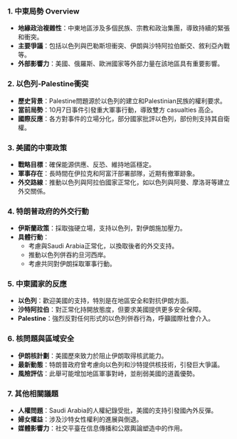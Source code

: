 ### 1. 中東局勢 Overview

- **地緣政治複雜性**：中東地區涉及多個民族、宗教和政治集團，導致持續的緊張和衝突。
- **主要爭議**：包括以色列與巴勒斯坦衝突、伊朗與沙特阿拉伯斷交、敘利亞內戰等。
- **外部影響力**：美國、俄羅斯、歐洲國家等外部力量在該地區具有重要影響。

### 2. 以色列-Palestine衝突

- **歷史背景**：Palestine問題源於以色列的建立和Palestinian民族的權利要求。
- **當前局勢**：10月7日事件引發重大軍事行動，導致雙方 casualties 高企。
- **國際反應**：各方對事件的立場分化，部分國家批評以色列，部份則支持其自衛權。

### 3. 美國的中東政策

- **戰略目標**：確保能源供應、反恐、維持地區穩定。
- **軍事存在**：長時間在伊拉克和阿富汗部署部隊，近期有撤軍跡象。
- **外交路線**：推動以色列與阿拉伯國家正常化，如以色列與阿曼、摩洛哥等建立外交關係。

### 4. 特朗普政府的外交行動

- **伊斯蘭政策**：採取強硬立場，支持以色列，對伊朗施加壓力。
- **具體行動**：
  - 考慮與Saudi Arabia正常化，以換取後者的外交支持。
  - 推動以色列併吞約旦河西岸。
  - 考慮共同對伊朗採取軍事行動。

### 5. 中東國家的反應

- **以色列**：歡迎美國的支持，特別是在地區安全和對抗伊朗方面。
- **沙特阿拉伯**：對正常化持開放態度，但要求美國提供更多安全保障。
- **Palestine**：強烈反對任何形式的以色列併吞行為，呼籲國際社會介入。

### 6. 核問題與區域安全

- **伊朗核計劃**：美國歷來致力於阻止伊朗取得核武能力。
- **最新動態**：特朗普政府曾考慮向以色列和沙特提供核技術，引發巨大爭議。
- **風險評估**：此舉可能增加地區軍事對峙，並削弱美國的道義優勢。

### 7. 其他相關議題

- **人權問題**：Saudi Arabia的人權紀錄受批，美國的支持引發國內外反彈。
- **婦女權益**：涉及沙特女性權利的進展與倒退。
- **媒體影響力**：社交平臺在信息傳播和公眾輿論塑造中的作用。